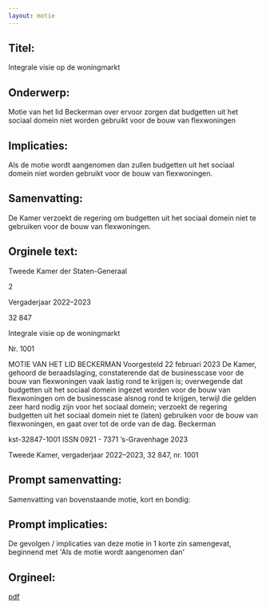 ```yaml
---
layout: motie
---
```

## Titel:
Integrale visie op de woningmarkt
## Onderwerp:
Motie van het lid Beckerman over ervoor zorgen dat budgetten uit het sociaal domein niet worden gebruikt voor de bouw van flexwoningen
## Implicaties:

Als de motie wordt aangenomen dan zullen budgetten uit het sociaal domein niet worden gebruikt voor de bouw van flexwoningen.
## Samenvatting:

De Kamer verzoekt de regering om budgetten uit het sociaal domein niet te gebruiken voor de bouw van flexwoningen.
## Orginele text:


Tweede Kamer der Staten-Generaal

2

Vergaderjaar 2022–2023

32 847

Integrale visie op de woningmarkt

Nr. 1001

MOTIE VAN HET LID BECKERMAN
Voorgesteld 22 februari 2023
De Kamer,
gehoord de beraadslaging,
constaterende dat de businesscase voor de bouw van flexwoningen vaak
lastig rond te krijgen is;
overwegende dat budgetten uit het sociaal domein ingezet worden voor
de bouw van flexwoningen om de businesscase alsnog rond te krijgen,
terwijl die gelden zeer hard nodig zijn voor het sociaal domein;
verzoekt de regering budgetten uit het sociaal domein niet te (laten)
gebruiken voor de bouw van flexwoningen,
en gaat over tot de orde van de dag.
Beckerman

kst-32847-1001
ISSN 0921 - 7371
’s-Gravenhage 2023

Tweede Kamer, vergaderjaar 2022–2023, 32 847, nr. 1001


## Prompt samenvatting:
Samenvatting van bovenstaande motie, kort en bondig:


## Prompt implicaties:
De gevolgen / implicaties van deze motie in 1 korte zin samengevat, beginnend met 'Als de motie wordt aangenomen dan' 

## Orgineel:
[pdf](https://gegevensmagazijn.tweedekamer.nl/OData/v4/2.0/Document(2336ea3a-bbb3-48f9-8386-be0f74b55249)/resource)
